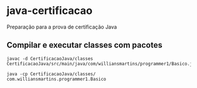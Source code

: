 # java-certificacao
Preparação para a prova de certificação Java

## Compilar e executar classes com pacotes
```
javac -d CertificacaoJava/classes CertificacaoJava/src/main/java/com/williansmartins/programmer1/Basico.java
```

```
java -cp CertificacaoJava/classes/ com.williansmartins.programmer1.Basico
```
